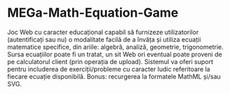 # MEGa-Math-Equation-Game
Joc Web cu caracter educațional capabil să furnizeze utilizatorilor (autentificați sau nu) o modalitate facilă de a învăța și utiliza ecuații matematice specifice, din ariile: algebră, analiză, geometrie, trigonometrie. Sursa ecuațiilor poate fi un tratat, un sit Web ori eventual poate proveni de pe calculatorul client (prin operația de upload). Sistemul va oferi suport pentru includerea de exerciții/probleme cu caracter ludic referitoare la fiecare ecuație disponibilă. Bonus: recurgerea la formatele MathML și/sau SVG.
